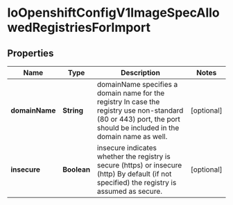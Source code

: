 
# IoOpenshiftConfigV1ImageSpecAllowedRegistriesForImport

## Properties
Name | Type | Description | Notes
------------ | ------------- | ------------- | -------------
**domainName** | **String** | domainName specifies a domain name for the registry In case the registry use non-standard (80 or 443) port, the port should be included in the domain name as well. |  [optional]
**insecure** | **Boolean** | insecure indicates whether the registry is secure (https) or insecure (http) By default (if not specified) the registry is assumed as secure. |  [optional]



